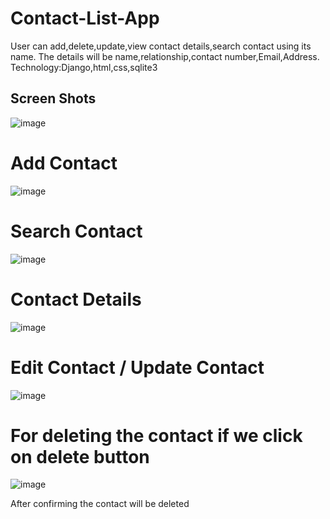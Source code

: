 # Contact-List-App
User can add,delete,update,view contact details,search contact using its name. The details will be name,relationship,contact number,Email,Address.
Technology:Django,html,css,sqlite3
## Screen Shots
![image](https://user-images.githubusercontent.com/64465272/126061511-ce972eed-de10-4269-a629-22ad916478cf.png)
# Add Contact
![image](https://user-images.githubusercontent.com/64465272/126061532-b3e322eb-7092-4bf4-ac54-b30421b2718b.png)
# Search Contact
![image](https://user-images.githubusercontent.com/64465272/126061557-7807c6b0-0c33-4e11-bd20-fea98e4a35fd.png)
# Contact Details
![image](https://user-images.githubusercontent.com/64465272/126061571-d096e77c-65c8-435a-a56b-7f0f47807eca.png)
# Edit Contact / Update Contact
![image](https://user-images.githubusercontent.com/64465272/126061599-ca98293f-7bc3-46db-aced-0896847796b4.png)
# For deleting the contact if we click on delete button
![image](https://user-images.githubusercontent.com/64465272/126061614-555bfe63-ce2a-4e40-b69b-3d631f4b4d63.png)

After confirming the contact will be deleted
